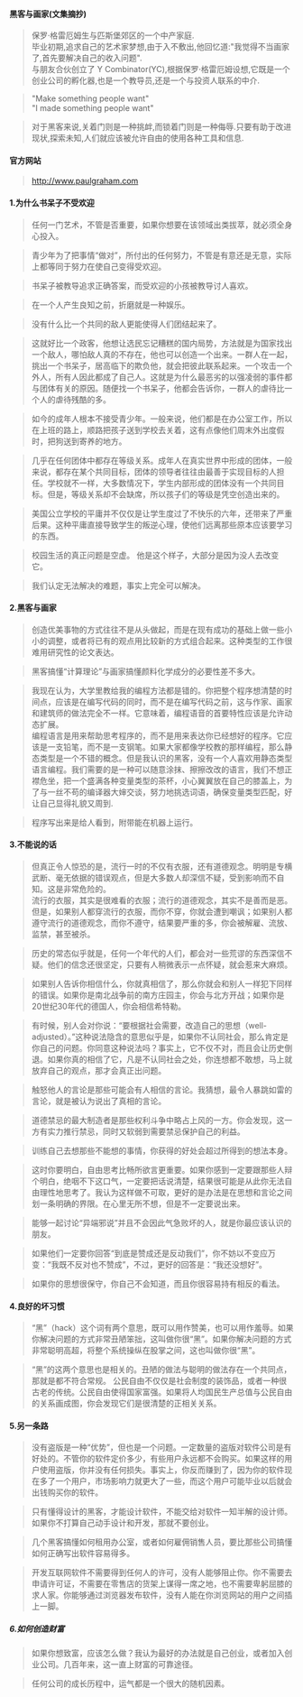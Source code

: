 #### 黑客与画家(文集摘抄)
> 保罗·格雷厄姆生与匹斯堡郊区的一个中产家庭.    
> 毕业初期,追求自己的艺术家梦想,由于入不敷出,他回忆道:"我觉得不当画家了,首先要解决自己的收入问题".  
> 与朋友合伙创立了 Y Combinator(YC),根据保罗·格雷厄姆设想,它既是一个创业公司的孵化器,也是一个教导员,还是一个与投资人联系的中介.

> "Make something people want"  
> "I made something people want"    

> 对于黑客来说,关着门则是一种挑衅,而锁着门则是一种侮辱.只要有助于改进现状,探索未知,人们就应该被允许自由的使用各种工具和信息.    

#### 官方网站
> http://www.paulgraham.com

#### 1.为什么书呆子不受欢迎
> 任何一门艺术，不管是否重要，如果你想要在该领域出类拔萃，就必须全身心投入。    

> 青少年为了把事情“做对”，所付出的任何努力，不管是有意还是无意，实际上都等同于努力在使自己变得受欢迎。

> 书呆子被教导追求正确答案，而受欢迎的小孩被教导讨人喜欢。

> 在一个人产生良知之前，折磨就是一种娱乐。

> 没有什么比一个共同的敌人更能使得人们团结起来了。

> 这就好比一个政客，他想让选民忘记糟糕的国内局势，方法就是为国家找出一个敌人，哪怕敌人真的不存在，他也可以创造一个出来。一群人在一起，挑出一个书呆子，居高临下的欺负他，就会把彼此联系起来。一个攻击一个外人，所有人因此都成了自己人。这就是为什么最恶劣的以强凌弱的事件都与团体有关的原因。随便找一个书呆子，他都会告诉你，一群人的虐待比一个人的虐待残酷的多。

> 如今的成年人根本不接受青少年。一般来说，他们都是在办公室工作，所以在上班的路上，顺路把孩子送到学校去关着，这有点像他们周末外出度假时，把狗送到寄养的地方。

> 几乎在任何团体中都存在等级关系。成年人在真实世界中形成的团体，一般来说，都存在某个共同目标，团体的领导者往往由最善于实现目标的人担任。学校就不一样，大多数情况下，学生内部形成的团体没有一个共同目标。但是，等级关系却不会缺席，所以孩子们的等级是凭空创造出来的。

> 美国公立学校的平庸并不仅仅是让学生度过了不快乐的六年，还带来了严重后果。这种平庸直接导致学生的叛逆心理，使他们远离那些原本应该要学习的东西。

> 校园生活的真正问题是空虚。 他是这个样子，大部分是因为没人去改变它。

> 我们认定无法解决的难题，事实上完全可以解决。

#### 2.黑客与画家
> 创造优美事物的方式往往不是从头做起，而是在现有成功的基础上做一些小小的调整，或者将已有的观点用比较新的方式组合起来。这种类型的工作很难用研究性的论文表达。

> 黑客搞懂“计算理论”与画家搞懂颜料化学成分的必要性差不多大。

> 我现在认为，大学里教给我的编程方法都是错的。你把整个程序想清楚的时间点，应该是在编写代码的同时，而不是在编写代码之前，这与作家、画家和建筑师的做法完全不一样。它意味着，编程语音的首要特性应该是允许动态扩展。    
> 编程语言是用来帮助思考程序的，而不是用来表达你已经想好的程序。它应该是一支铅笔，而不是一支钢笔。如果大家都像学校教的那样编程，那么静态类型是一个不错的概念。但是我认识的黑客，没有一个人喜欢用静态类型语言编程。我们需要的是一种可以随意涂抹、擦擦改改的语言，我们不想正襟危坐，把一个盛满各种变量类型的茶杯，小心翼翼放在自己的膝盖上，为了与一丝不苟的编译器大婶交谈，努力地挑选词语，确保变量类型匹配，好让自己显得礼貌又周到.

> 程序写出来是给人看到，附带能在机器上运行。

#### 3.不能说的话
> 但真正令人惊恐的是，流行一时的不仅有衣服，还有道德观念。明明是专横武断、毫无依据的错误观点，但是大多数人却深信不疑，受到影响而不自知。这是非常危险的。    
> 流行的衣服，其实是很难看的衣服；流行的道德观念，其实不是善而是恶。但是，如果别人都穿流行的衣服，而你不穿，你就会遭到嘲讽；如果别人都遵守流行的道德观念，而你不遵守，结果要严重的多，你会被解雇、流放、监禁，甚至被杀。

> 历史的常态似乎就是，任何一个年代的人们，都会对一些荒谬的东西深信不疑。他们的信念还很坚定，只要有人稍微表示一点怀疑，就会惹来大麻烦。

> 如果别人告诉你相信什么，你就真相信了，那么你就会和别人一样犯下同样的错误。如果你是南北战争前的南方庄园主，你会与北方开战；如果你是20世纪30年代的德国人，你会相信希特勒。

> 有时候，别人会对你说：“要根据社会需要，改造自己的思想（well-adjusted）。”这种说法隐含的意思似乎是，如果你不认同社会，那么肯定是你自己的问题。你同意这种说法吗？事实上，它不仅不对，而且会让历史倒退。如果你真的相信了它，凡是不认同社会之处，你连想都不敢想，马上就放弃自己的观点，那才会真正出问题。

> 触怒他人的言论是那些可能会有人相信的言论。我猜想，最令人暴跳如雷的言论，就是被认为说出了真相的言论。

> 道德禁忌的最大制造者是那些权利斗争中略占上风的一方。你会发现，这一方有实力推行禁忌，同时又软弱到需要禁忌保护自己的利益。

> 训练自己去想那些不能想的事情，你获得的好处会超过所得到的想法本身。

> 这时你要明白，自由思考比畅所欲言更重要。如果你感到一定要跟那些人辩个明白，绝咽不下这口气，一定要把话说清楚，结果很可能是从此你无法自由理性地思考了。我认为这样做不可取，更好的是办法是在思想和言论之间划一条明确的界限。在心里无所不想，但是不一定要说出来。

> 能够一起讨论“异端邪说”并且不会因此气急败坏的人，就是你最应该认识的朋友。

> 如果他们一定要你回答“到底是赞成还是反动我们”，你不妨以不变应万变：“我既不反对也不赞成”，不过，更好的回答是：“我还没想好”。

> 如果你的思想很保守，你自己不会知道，而且你很容易持有相反的看法。

#### 4.良好的坏习惯
> “黑”（hack）这个词有两个意思，既可以用作赞美，也可以用作羞辱。如果你解决问题的方式非常丑陋笨拙，这叫做你很“黑”。如果你解决问题的方式非常聪明高超，将整个系统操纵在股掌之间，这也叫做你很“黑”。

> “黑”的这两个意思也是相关的。丑陋的做法与聪明的做法存在一个共同点，那就是都不符合常规。
> 公民自由不仅仅是社会制度的装饰品，或者一种很古老的传统。公民自由使得国家富强。如果将人均国民生产总值与公民自由的关系画成图，你会发现它们是很清楚的正相关关系。

#### 5.另一条路
> 没有盗版是一种“优势”，但也是一个问题。一定数量的盗版对软件公司是有好处的。不管你的软件定价多少，有些用户永远都不会购买。如果这样的用户使用盗版，你并没有任何损失。事实上，你反而赚到了，因为你的软件现在多了一个用户，市场影响力就更大了一些，而这个用户可能毕业以后就会出钱购买你的软件。

> 只有懂得设计的黑客，才能设计软件，不能交给对软件一知半解的设计师。如果你不打算自己动手设计和开发，那就不要创业。

> 几个黑客搞懂如何租用办公室，或者如何雇佣销售人员，要比那些公司搞懂如何正确写出软件容易得多。

> 开发互联网软件不需要得到任何人的许可，没有人能够阻止你。你不需要去申请许可证，不需要在零售店的货架上谋得一席之地，也不需要卑躬屈膝的求人家。你能够通过浏览器发布软件，没有人能在你浏览网站的用户之间插上一脚。

##### 6.如何创造财富
> 如果你想致富，应该怎么做？我认为最好的办法就是自己创业，或者加入创业公司。几百年来，这一直上财富的可靠途径。

> 任何公司的成长历程中，运气都是一个很大的随机因素。